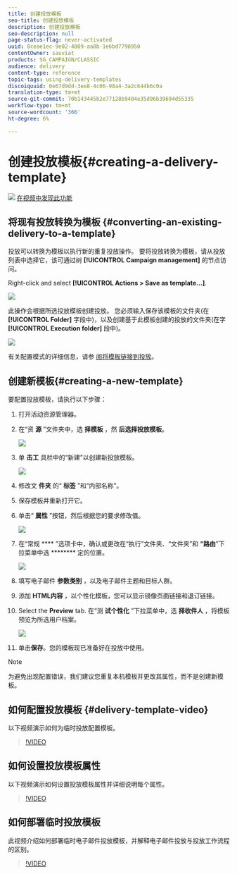 ```yaml
---
title: 创建投放模板
seo-title: 创建投放模板
description: 创建投放模板
seo-description: null
page-status-flag: never-activated
uuid: 8ceae1ec-9e02-4809-aa8b-1e6bd7790950
contentOwner: sauviat
products: SG_CAMPAIGN/CLASSIC
audience: delivery
content-type: reference
topic-tags: using-delivery-templates
discoiquuid: 0e67d9dd-3ee8-4c06-98a4-3a2c644b6c0a
translation-type: tm+mt
source-git-commit: 70b143445b2e77128b9404e35d96b39694d55335
workflow-type: tm+mt
source-wordcount: '366'
ht-degree: 6%

---
```



# 创建投放模板{#creating-a-delivery-template}

![](assets/do-not-localize/how-to-video.png) [在视频中发现此功能](#delivery-template-video)

## 将现有投放转换为模板 {#converting-an-existing-delivery-to-a-template}

投放可以转换为模板以执行新的重复投放操作。 要将投放转换为模板，请从投放列表中选择它，该可通过树 **[!UICONTROL Campaign management]** 的节点访问。

Right-click and select **[!UICONTROL Actions > Save as template...]**.

![](assets/s_ncs_user_campaign_save_as_scenario.png)

此操作会根据所选投放模板创建投放。 您必须输入保存该模板的文件夹(在 **[!UICONTROL Folder]** 字段中)，以及创建基于此模板创建的投放的文件夹(在字 **[!UICONTROL Execution folder]** 段中)。

![](assets/s_ncs_user_campaign_save_as_scenario_a.png)

有关配置模式的详细信息，请参 [阅将模板链接到投放](../../delivery/using/creating-a-delivery-from-a-template.md#linking-the-template-to-a-delivery)。

## 创建新模板{#creating-a-new-template}

要配置投放模板，请执行以下步骤：

1. 打开活动资源管理器。
1. 在“资 **源** ”文件夹中，选 **择模板** ，然 **后选择投放模板**。

   ![](assets/delivery_template_1.png)

1. 单 **击工** 具栏中的“新建”以创建新投放模板。

   ![](assets/delivery_template_2.png)

1. 修改文 **件夹** 的“ **标签** ”和“内部名称”。
1. 保存模板并重新打开它。
1. 单击“ **属性** ”按钮，然后根据您的要求修改值。

   ![](assets/delivery_template_3.png)

1. 在“常规 **** ”选项卡中，确认或更改在“执行”文件夹、“文件夹”和 **“路由**”下拉菜单中选 ******** 定的位置。

   ![](assets/delivery_template_4.png)

1. 填写电子邮件 **参数类别** ，以及电子邮件主题和目标人群。
1. 添加 **HTML内容** ，以个性化模板，您可以显示镜像页面链接和退订链接。
1. Select the **Preview** tab. 在“测 **试个性化** ”下拉菜单中，选 **择收件人** ，将模板预览为所选用户档案。

   ![](assets/delivery_template_5.png)

1. 单击&#x200B;**保存**。您的模板现已准备好在投放中使用。

>[!NOTE]
>
>为避免出现配置错误，我们建议您重复本机模板并更改其属性，而不是创建新模板。

## 如何配置投放模板 {#delivery-template-video}

以下视频演示如何为临时投放配置模板。

>[!VIDEO](https://video.tv.adobe.com/v/24066?quality=12)

## 如何设置投放模板属性

以下视频演示如何设置投放模板属性并详细说明每个属性。

>[!VIDEO](https://video.tv.adobe.com/v/24067?quality=12)

## 如何部署临时投放模板

此视频介绍如何部署临时电子邮件投放模板，并解释电子邮件投放与投放工作流程的区别。

>[!VIDEO](https://video.tv.adobe.com/v/24065?quality=12)
